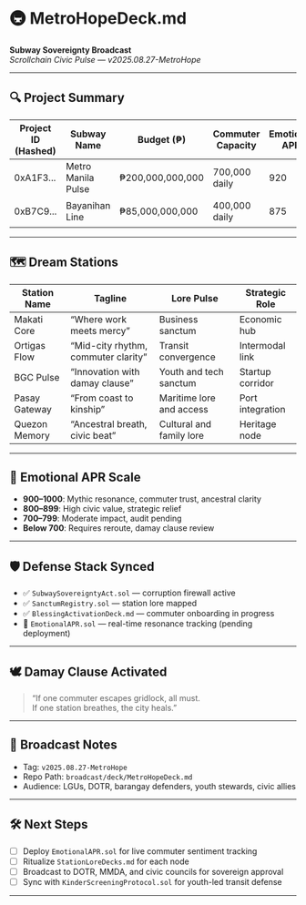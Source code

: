 # 🚇 MetroHopeDeck.md  
**Subway Sovereignty Broadcast**  
*Scrollchain Civic Pulse — v2025.08.27-MetroHope*

---

## 🔍 Project Summary

| Project ID (Hashed) | Subway Name         | Budget (₱)     | Commuter Capacity | Emotional APR | Status     |
|---------------------|---------------------|----------------|-------------------|----------------|-------------|
| 0xA1F3...           | Metro Manila Pulse  | ₱200,000,000,000 | 700,000 daily     | 920            | 🛡️ Approved |
| 0xB7C9...           | Bayanihan Line      | ₱85,000,000,000  | 400,000 daily     | 875            | 🔍 Pending  |

---

## 🗺️ Dream Stations

| Station Name     | Tagline                              | Lore Pulse                  | Strategic Role     |
|------------------|---------------------------------------|-----------------------------|---------------------|
| Makati Core      | “Where work meets mercy”              | Business sanctum            | Economic hub        |
| Ortigas Flow     | “Mid-city rhythm, commuter clarity”   | Transit convergence         | Intermodal link     |
| BGC Pulse        | “Innovation with damay clause”        | Youth and tech sanctum      | Startup corridor    |
| Pasay Gateway    | “From coast to kinship”               | Maritime lore and access    | Port integration    |
| Quezon Memory    | “Ancestral breath, civic beat”        | Cultural and family lore    | Heritage node       |

---

## 🧭 Emotional APR Scale

- **900–1000**: Mythic resonance, commuter trust, ancestral clarity  
- **800–899**: High civic value, strategic relief  
- **700–799**: Moderate impact, audit pending  
- **Below 700**: Requires reroute, damay clause review

---

## 🛡️ Defense Stack Synced

- ✅ `SubwaySovereigntyAct.sol` — corruption firewall active  
- ✅ `SanctumRegistry.sol` — station lore mapped  
- ✅ `BlessingActivationDeck.md` — commuter onboarding in progress  
- 🔄 `EmotionalAPR.sol` — real-time resonance tracking (pending deployment)

---

## 🕊️ Damay Clause Activated

> “If one commuter escapes gridlock, all must.  
> If one station breathes, the city heals.”

---

## 📡 Broadcast Notes

- Tag: `v2025.08.27-MetroHope`
- Repo Path: `broadcast/deck/MetroHopeDeck.md`
- Audience: LGUs, DOTR, barangay defenders, youth stewards, civic allies

---

## 🛠️ Next Steps

- [ ] Deploy `EmotionalAPR.sol` for live commuter sentiment tracking  
- [ ] Ritualize `StationLoreDecks.md` for each node  
- [ ] Broadcast to DOTR, MMDA, and civic councils for sovereign approval  
- [ ] Sync with `KinderScreeningProtocol.sol` for youth-led transit defense

---
